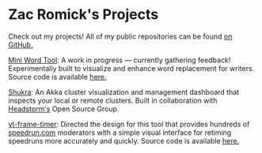 # Zac Romick's Projects

Check out my projects! All of my public repositories can be found [on GitHub.](https://github.com/zromick)

[Mini Word Tool](https://zromick.github.io/Mini-Word-Tool-2): A work in progress — currently gathering feedback! Experimentally built to visualize and enhance word replacement for writers. Source code is available [here.](https://github.com/zromick/Mini-Word-Tool-2/tree/master)

[Shukra](https://github.com/Headstorm/shukra): An Akka cluster visualization and management dashboard that inspects your local or remote clusters. Built in collaboration with [Headstorm's](https://www.headstorm.com) Open Source Group.

[yt-frame-timer](https://slashinfty.github.io/yt-frame-timer/): Directed the design for this tool that provides hundreds of [speedrun.com](https://www.speedrun.com) moderators with a simple visual interface for retiming speedruns more accurately and quickly. Source code is available [here.](https://github.com/slashinfty/yt-frame-timer)
